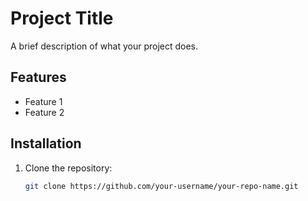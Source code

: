 # Project Title

A brief description of what your project does.

## Features

- Feature 1
- Feature 2

## Installation

1. Clone the repository:
   ```bash
   git clone https://github.com/your-username/your-repo-name.git
